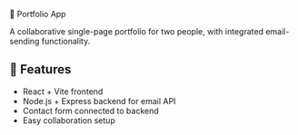 📂 Portfolio App

A collaborative single-page portfolio for two people, with integrated email-sending functionality.

## 📌 Features
- React + Vite frontend
- Node.js + Express backend for email API
- Contact form connected to backend
- Easy collaboration setup
